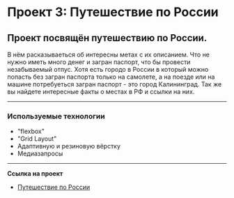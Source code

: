 # Проект 3: Путешествие по России

## Проект посвящён путешествию по России.
В нём расказываеться об интересны метах с их описанием. Что не нужно иметь много денег и загран паспорт, что бы провести незабываемый отпус. Хотя есть городо в России в который можно попасть без загран паспорта только на самолете, а на поезде или на машине потребуеться загран паспорт - это город Калининград. Так же вы найдете интересные факты о местах в РФ и ссылки на них.

****
### Используемые технологии
* "flexbox"
* "Grid Layout"
* Адаптивную и резиновую вёрстку
* Медиазапросы
****
**Ссылка на проект**

* [Путешествие по России](https://andrey-graf.github.io/russian-travel/.)
